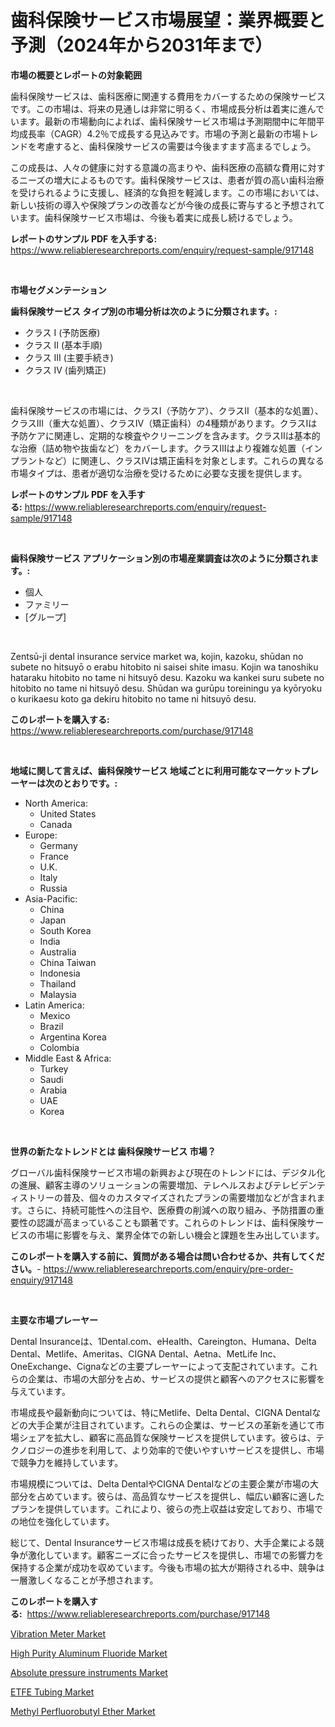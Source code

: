 <p><h1>歯科保険サービス市場展望：業界概要と予測（2024年から2031年まで）</h1></p><p><strong>市場の概要とレポートの対象範囲</strong></p>
<p><p>歯科保険サービスは、歯科医療に関連する費用をカバーするための保険サービスです。この市場は、将来の見通しは非常に明るく、市場成長分析は着実に進んでいます。最新の市場動向によれば、歯科保険サービス市場は予測期間中に年間平均成長率（CAGR）4.2％で成長する見込みです。市場の予測と最新の市場トレンドを考慮すると、歯科保険サービスの需要は今後ますます高まるでしょう。</p><p>この成長は、人々の健康に対する意識の高まりや、歯科医療の高額な費用に対するニーズの増大によるものです。歯科保険サービスは、患者が質の高い歯科治療を受けられるように支援し、経済的な負担を軽減します。この市場においては、新しい技術の導入や保険プランの改善などが今後の成長に寄与すると予想されています。歯科保険サービス市場は、今後も着実に成長し続けるでしょう。</p></p>
<p><strong>レポートのサンプル PDF を入手する:</strong> <a href="https://www.reliableresearchreports.com/enquiry/request-sample/917148">https://www.reliableresearchreports.com/enquiry/request-sample/917148</a></p>
<p>&nbsp;</p>
<p><strong>市場セグメンテーション</strong></p>
<p><strong>歯科保険サービス タイプ別の市場分析は次のように分類されます。:</strong></p>
<p><ul><li>クラス I (予防医療)</li><li>クラス II (基本手順)</li><li>クラス III (主要手続き)</li><li>クラス IV (歯列矯正)</li></ul></p>
<p>&nbsp;</p>
<p><p>歯科保険サービスの市場には、クラスI（予防ケア）、クラスII（基本的な処置）、クラスIII（重大な処置）、クラスIV（矯正歯科）の4種類があります。クラスIは予防ケアに関連し、定期的な検査やクリーニングを含みます。クラスIIは基本的な治療（詰め物や抜歯など）をカバーします。クラスIIIはより複雑な処置（インプラントなど）に関連し、クラスIVは矯正歯科を対象とします。これらの異なる市場タイプは、患者が適切な治療を受けるために必要な支援を提供します。</p></p>
<p><strong>レポートのサンプル PDF を入手する:</strong>&nbsp;<a href="https://www.reliableresearchreports.com/enquiry/request-sample/917148">https://www.reliableresearchreports.com/enquiry/request-sample/917148</a></p>
<p>&nbsp;</p>
<p><strong> 歯科保険サービス アプリケーション別の市場産業調査は次のように分類されます。:</strong></p>
<p><ul><li>個人</li><li>ファミリー</li><li>[グループ]</li></ul></p>
<p>&nbsp;</p>
<p><p>Zentsū-ji dental insurance service market wa, kojin, kazoku, shūdan no subete no hitsuyō o erabu hitobito ni saisei shite imasu. Kojin wa tanoshiku hataraku hitobito no tame ni hitsuyō desu. Kazoku wa kankei suru subete no hitobito no tame ni hitsuyō desu. Shūdan wa gurūpu toreiningu ya kyōryoku o kurikaesu koto ga dekiru hitobito no tame ni hitsuyō desu.</p></p>
<p><strong>このレポートを購入する:</strong>&nbsp; <a href="https://www.reliableresearchreports.com/purchase/917148">https://www.reliableresearchreports.com/purchase/917148</a></p>
<p>&nbsp;</p>
<p><strong>地域に関して言えば、歯科保険サービス 地域ごとに利用可能なマーケットプレーヤーは次のとおりです。:</strong></p>
<p><ul>
    <li>
        North America:
        <ul>
            <li>United States</li>
            <li>Canada</li>
        </ul>
    </li>
    <li>
        Europe:
        <ul>
            <li>Germany</li>
            <li>France</li>
            <li>U.K.</li>
            <li>Italy</li>
            <li>Russia</li>
        </ul>
    </li>
    <li>
        Asia-Pacific:
        <ul>
            <li>China</li>
            <li>Japan</li>
            <li>South Korea</li>
            <li>India</li>
            <li>Australia</li>
            <li>China Taiwan</li>
            <li>Indonesia</li>
            <li>Thailand</li>
            <li>Malaysia</li>
        </ul>
    </li>
    <li>
        Latin America:
        <ul>
            <li>Mexico</li>
            <li>Brazil</li>
            <li>Argentina Korea</li>
            <li>Colombia</li>
        </ul>
    </li>
    <li>
        Middle East & Africa:
        <ul>
            <li>Turkey</li>
            <li>Saudi</li>
            <li>Arabia</li>
            <li>UAE</li>
            <li>Korea</li>
        </ul>
    </li>
    </ul></p>
<p>&nbsp;</p>
<p><strong>世界の新たなトレンドとは 歯科保険サービス 市場？</strong></p>
<p><p>グローバル歯科保険サービス市場の新興および現在のトレンドには、デジタル化の進展、顧客主導のソリューションの需要増加、テレヘルスおよびテレビデンティストリーの普及、個々のカスタマイズされたプランの需要増加などが含まれます。さらに、持続可能性への注目や、医療費の削減への取り組み、予防措置の重要性の認識が高まっていることも顕著です。これらのトレンドは、歯科保険サービスの市場に影響を与え、業界全体での新しい機会と課題を生み出しています。</p></p>
<p><strong>このレポートを購入する前に、質問がある場合は問い合わせるか、共有してください。</strong>- <a href="https://www.reliableresearchreports.com/enquiry/pre-order-enquiry/917148">https://www.reliableresearchreports.com/enquiry/pre-order-enquiry/917148</a></p>
<p>&nbsp;</p>
<p><strong>主要な市場プレーヤー</strong></p>
<p><p>Dental Insuranceは、1Dental.com、eHealth、Careington、Humana、Delta Dental、Metlife、Ameritas、CIGNA Dental、Aetna、MetLife Inc、OneExchange、Cignaなどの主要プレーヤーによって支配されています。これらの企業は、市場の大部分を占め、サービスの提供と顧客へのアクセスに影響を与えています。</p><p>市場成長や最新動向については、特にMetlife、Delta Dental、CIGNA Dentalなどの大手企業が注目されています。これらの企業は、サービスの革新を通じて市場シェアを拡大し、顧客に高品質な保険サービスを提供しています。彼らは、テクノロジーの進歩を利用して、より効率的で使いやすいサービスを提供し、市場で競争力を維持しています。</p><p>市場規模については、Delta DentalやCIGNA Dentalなどの主要企業が市場の大部分を占めています。彼らは、高品質なサービスを提供し、幅広い顧客に適したプランを提供しています。これにより、彼らの売上収益は安定しており、市場での地位を強化しています。</p><p>総じて、Dental Insuranceサービス市場は成長を続けており、大手企業による競争が激化しています。顧客ニーズに合ったサービスを提供し、市場での影響力を保持する企業が成功を収めています。今後も市場の拡大が期待される中、競争は一層激しくなることが予想されます。</p></p>
<p><strong>このレポートを購入する:</strong>&nbsp;&nbsp;<a href="https://www.reliableresearchreports.com/purchase/917148">https://www.reliableresearchreports.com/purchase/917148</a></p>
<p><p><a href="https://github.com/GroverBarry/Market-Research-Report-List-4/blob/main/vibration-meter-market.md">Vibration Meter Market</a></p><p><a href="https://github.com/wusalecollins540tpqoz/Market-Research-Report-List-1/blob/main/high-purity-aluminum-fluoride-market.md">High Purity Aluminum Fluoride Market</a></p><p><a href="https://github.com/lylyparadise/Market-Research-Report-List-2/blob/main/absolute-pressure-instruments-market.md">Absolute pressure instruments Market</a></p><p><a href="https://github.com/pjcfca/Market-Research-Report-List-1/blob/main/etfe-tubing-market.md">ETFE Tubing Market</a></p><p><a href="https://github.com/johnbach50/Market-Research-Report-List-2/blob/main/methyl-perfluorobutyl-ether-market.md">Methyl Perfluorobutyl Ether Market</a></p></p>